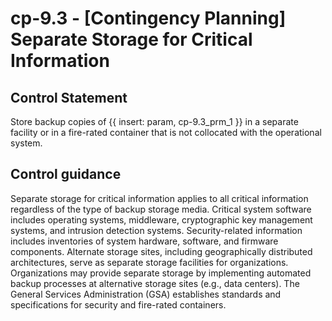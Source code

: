 # cp-9.3 - \[Contingency Planning\] Separate Storage for Critical Information

## Control Statement

Store backup copies of {{ insert: param, cp-9.3_prm_1 }} in a separate facility or in a fire-rated container that is not collocated with the operational system.

## Control guidance

Separate storage for critical information applies to all critical information regardless of the type of backup storage media. Critical system software includes operating systems, middleware, cryptographic key management systems, and intrusion detection systems. Security-related information includes inventories of system hardware, software, and firmware components. Alternate storage sites, including geographically distributed architectures, serve as separate storage facilities for organizations. Organizations may provide separate storage by implementing automated backup processes at alternative storage sites (e.g., data centers). The General Services Administration (GSA) establishes standards and specifications for security and fire-rated containers.
